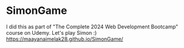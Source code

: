 # SimonGame
I did this as part of "The Complete 2024 Web Development Bootcamp" course on Udemy.
Let's play Simon :)
https://maayanaimelak28.github.io/SimonGame/
